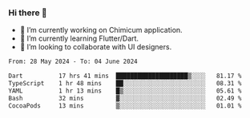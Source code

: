 ### Hi there 👋

<!--
**devcat37/devcat37** is a ✨ _special_ ✨ repository because its `README.md` (this file) appears on your GitHub profile.-->


- 🔭 I’m currently working on Chimicum application.
- 🌱 I’m currently learning Flutter/Dart.
- 👯 I’m looking to collaborate with UI designers.
<!-- - 🤔 I’m looking for help with ... -->

<!--START_SECTION:waka-->

```txt
From: 28 May 2024 - To: 04 June 2024

Dart          17 hrs 41 mins  ████████████████████▒░░░░   81.17 %
TypeScript    1 hr 48 mins    ██░░░░░░░░░░░░░░░░░░░░░░░   08.31 %
YAML          1 hr 13 mins    █▒░░░░░░░░░░░░░░░░░░░░░░░   05.61 %
Bash          32 mins         ▓░░░░░░░░░░░░░░░░░░░░░░░░   02.49 %
CocoaPods     13 mins         ▒░░░░░░░░░░░░░░░░░░░░░░░░   01.01 %
```

<!--END_SECTION:waka-->
